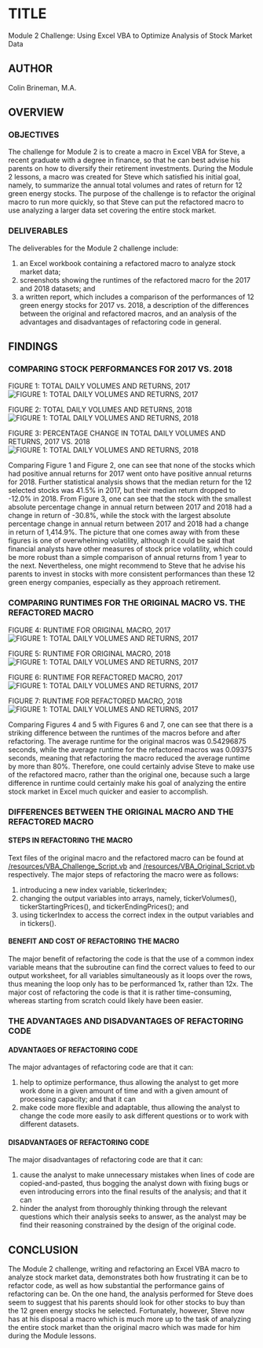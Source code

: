 # TITLE

Module 2 Challenge: Using Excel VBA to Optimize Analysis of Stock Market Data

## AUTHOR

Colin Brineman, M.A.

## OVERVIEW

### OBJECTIVES

The challenge for Module 2 is to create a macro in Excel VBA for Steve, a recent graduate with a degree in finance, so that he can best advise his parents on how to diversify their retirement investments. During the Module 2 lessons, a macro was created for Steve which satisfied his initial goal, namely, to summarize the annual total volumes and rates of return for 12 green energy stocks. The purpose of the challenge is to refactor the original macro to run more quickly, so that Steve can put the refactored macro to use analyzing a larger data set covering the entire stock market.

### DELIVERABLES

The deliverables for the Module 2 challenge include:
1. an Excel workbook containing a refactored macro to analyze stock market data;
2. screenshots showing the runtimes of the refactored macro for the 2017 and 2018 datasets; and
3. a written report, which includes a comparison of the performances of 12 green energy stocks for 2017 vs. 2018, a description of the differences between the original and refactored macros, and an analysis of the advantages and disadvantages of refactoring code in general.

## FINDINGS

### COMPARING STOCK PERFORMANCES FOR 2017 VS. 2018

FIGURE 1: TOTAL DAILY VOLUMES AND RETURNS, 2017
![FIGURE 1: TOTAL DAILY VOLUMES AND RETURNS, 2017](/Resources/VBA_Results_2017.png)

FIGURE 2: TOTAL DAILY VOLUMES AND RETURNS, 2018
![FIGURE 1: TOTAL DAILY VOLUMES AND RETURNS, 2018](/Resources/VBA_Results_2018.png)

FIGURE 3: PERCENTAGE CHANGE IN TOTAL DAILY VOLUMES AND RETURNS, 2017 VS. 2018
![FIGURE 1: TOTAL DAILY VOLUMES AND RETURNS, 2018](/Resources/VBA_Results_Comparison.png)

Comparing Figure 1 and Figure 2, one can see that none of the stocks which had positive annual returns for 2017 went onto have positive annual returns for 2018. Further statistical analysis shows that the median return for the 12 selected stocks was 41.5% in 2017, but their median return dropped to -12.0% in 2018. From Figure 3, one can see that the stock with the smallest absolute percentage change in annual return between 2017 and 2018 had a change in return of -30.8%, while the stock with the largest absolute percentage change in annual return between 2017 and 2018 had a change in return of 1,414.9%. The picture that one comes away with from these figures is one of overwhelming volatility, although it could be said that financial analysts have other measures of stock price volatility, which could be more robust than a simple comparison of annual returns from 1 year to the next. Nevertheless, one might recommend to Steve that he advise his parents to invest in stocks with more consistent performances than these 12 green energy companies, especially as they approach retirement.

### COMPARING RUNTIMES FOR THE ORIGINAL MACRO VS. THE REFACTORED MACRO

FIGURE 4: RUNTIME FOR ORIGINAL MACRO, 2017
![FIGURE 1: TOTAL DAILY VOLUMES AND RETURNS, 2017](/Resources/VBA_Original_2017.png)

FIGURE 5: RUNTIME FOR ORIGINAL MACRO, 2018
![FIGURE 1: TOTAL DAILY VOLUMES AND RETURNS, 2017](/Resources/VBA_Original_2018.png)

FIGURE 6: RUNTIME FOR REFACTORED MACRO, 2017
![FIGURE 1: TOTAL DAILY VOLUMES AND RETURNS, 2017](/resources/VBA_Challenge_2017.png)

FIGURE 7: RUNTIME FOR REFACTORED MACRO, 2018
![FIGURE 1: TOTAL DAILY VOLUMES AND RETURNS, 2017](/Resources/VBA_Challenge_2018.png)

Comparing Figures 4 and 5 with Figures 6 and 7, one can see that there is a striking difference between the runtimes of the macros before and after refactoring. The average runtime for the original macros was 0.54296875 seconds, while the average runtime for the refactored macros was 0.09375 seconds, meaning that refactoring the macro reduced the average runtime by more than 80%. Therefore, one could certainly advise Steve to make use of the refactored macro, rather than the original one, because such a large difference in runtime could certainly make his goal of analyzing the entire stock market in Excel much quicker and easier to accomplish.

### DIFFERENCES BETWEEN THE ORIGINAL MACRO AND THE REFACTORED MACRO

#### STEPS IN REFACTORING THE MACRO
Text files of the original macro and the refactored macro can be found at [/resources/VBA_Challenge_Script.vb](/Resources/VBA_Challenge_Script.vb) and [/resources/VBA_Original_Script.vb](/Resources/VBA_Original_Script.vb) respectively. The major steps of refactoring the macro were as follows:
1. introducing a new index variable, tickerIndex;
2. changing the output variables into arrays, namely, tickerVolumes(), tickerStartingPrices(), and tickerEndingPrices(); and
3. using tickerIndex to access the correct index in the output variables and in tickers().

#### BENEFIT AND COST OF REFACTORING THE MACRO
The major benefit of refactoring the code is that the use of a common index variable means that the subroutine can find the correct values to feed to our output worksheet, for all variables simultaneously as it loops over the rows, thus meaning the loop only has to be performanced 1x, rather than 12x. The major cost of refactoring the code is that it is rather time-consuming, whereas starting from scratch could likely have been easier.

### THE ADVANTAGES AND DISADVANTAGES OF REFACTORING CODE

#### ADVANTAGES OF REFACTORING CODE

The major advantages of refactoring code are that it can:
1. help to optimize performance, thus allowing the analyst to get more work done in a given amount of time and with a given amount of processing capacity; and that it can
2. make code more flexible and adaptable, thus allowing the analyst to change the code more easily to ask different questions or to work with different datasets.

#### DISADVANTAGES OF REFACTORING CODE
The major disadvantages of refactoring code are that it can:
1. cause the analyst to make unnecessary mistakes when lines of code are copied-and-pasted, thus bogging the analyst down with fixing bugs or even introducing errors into the final results of the analysis; and that it can
2. hinder the analyst from thoroughly thinking through the relevant questions which their analysis seeks to answer, as the analyst may be find their reasoning constrained by the design of the original code.

## CONCLUSION
The Module 2 challenge, writing and refactoring an Excel VBA macro to analyze stock market data, demonstrates both how frustrating it can be to refactor code, as well as how substantial the performance gains of refactoring can be. On the one hand, the analysis performed for Steve does seem to suggest that his parents should look for other stocks to buy than the 12 green energy stocks he selected. Fortunately, however, Steve now has at his disposal a macro which is much more up to the task of analyzing the entire stock market than the original macro which was made for him during the Module lessons.
